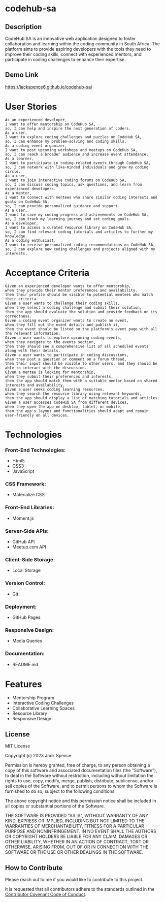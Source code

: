 # codehub-sa

## Description
CodeHub SA is an innovative web application designed to foster collaboration and learning within the coding community in South Africa. The platform aims to provide aspiring developers with the tools they need to improve their coding skills, connect with experienced mentors, and participate in coding challenges to enhance their expertise.

## Demo Link
https://jackspence6.github.io/codehub-sa/

# User Stories
``````
As an experienced developer,
I want to offer mentorship on CodeHub SA,
so, I can help and inspire the next generation of coders.
As a user,
I want to explore coding challenges and puzzles on CodeHub SA, 
so, I can enhance my problem-solving and coding skills.
As a coding event organizer,
I want to post upcoming workshops and meetups on CodeHub SA, 
so, I can reach a broader audience and increase event attendance.
As a learner,
I want to participate in coding-related events through CodeHub SA, 
so, I can network with like-minded individuals and grow my coding circle.
As a user,
I want to join interactive coding forums on CodeHub SA,
so, I can discuss coding topics, ask questions, and learn from experienced developers.
As a mentor,
I want to connect with mentees who share similar coding interests and goals on CodeHub SA,
so, I can provide personalized guidance and support.
As a user,
I want to save my coding progress and achievements on CodeHub SA,
so, I can track my learning journey and set coding goals.
As a developer,
I want to access a curated resource library on CodeHub SA, 
so, I can find relevant coding tutorials and articles to further my knowledge.
As a coding enthusiast,
I want to receive personalized coding recommendations on CodeHub SA,
so, I can explore new coding challenges and projects aligned with my interests.
``````

# Acceptance Criteria
``````
Given an experienced developer wants to offer mentorship,
when they provide their mentor preferences and availability,
then their profile should be visible to potential mentees who match their criteria.
Given a user wants to challenge their coding skills,
when they select a coding challenge and submit their solution, 
then the app should evaluate the solution and provide feedback on its correctness.
Given a coding event organizer wants to create an event,
when they fill out the event details and publish it,
then the event should be listed on the platform's event page with all the relevant information.
Given a user wants to explore upcoming coding events,
when they navigate to the events section,
then they should see a comprehensive list of all scheduled events along with their details.
Given a user wants to participate in coding discussions,
when they post a question or comment on a forum thread,
then their input should be visible to other users, and they should be able to interact with the discussion.
Given a mentee is looking for mentorship,
when they submit their preferences and interests,
then the app should match them with a suitable mentor based on shared interests and availability.
Given a user seeks coding learning resources,
when they search the resource library using relevant keywords, 
then the app should display a list of matching tutorials and articles.
Given a user accesses CodeHub SA from different devices, 
when they open the app on desktop, tablet, or mobile,
then the app's layout and functionalities should adapt and remain user-friendly on all devices.
``````
# Technologies
### Front-End Technologies:
- Html5
- CSS3
- JavaScript
### CSS Framework:
- Materialize CSS
### Front-End Libraries:
- Moment.js
### Server-Side APIs:
- GitHub API
- Meetup.com API
### Client-Side Storage:
- Local Storage
### Version Control:
- Git
### Deployment:
- GitHub Pages
### Responsive Design:
- Media Queries
### Documentation:
- README.md

# Features
- Mentorship Program 
- Interactive Coding Challenges
- Collaborative Learning Spaces
- Resource Library
- Responsive Design

## License

MIT License

Copyright (c) 2023 Jack Spence

Permission is hereby granted, free of charge, to any person obtaining a copy
of this software and associated documentation files (the "Software"), to deal
in the Software without restriction, including without limitation the rights
to use, copy, modify, merge, publish, distribute, sublicense, and/or sell
copies of the Software, and to permit persons to whom the Software is
furnished to do so, subject to the following conditions:

The above copyright notice and this permission notice shall be included in all
copies or substantial portions of the Software.

THE SOFTWARE IS PROVIDED "AS IS", WITHOUT WARRANTY OF ANY KIND, EXPRESS OR
IMPLIED, INCLUDING BUT NOT LIMITED TO THE WARRANTIES OF MERCHANTABILITY,
FITNESS FOR A PARTICULAR PURPOSE AND NONINFRINGEMENT. IN NO EVENT SHALL THE
AUTHORS OR COPYRIGHT HOLDERS BE LIABLE FOR ANY CLAIM, DAMAGES OR OTHER
LIABILITY, WHETHER IN AN ACTION OF CONTRACT, TORT OR OTHERWISE, ARISING FROM,
OUT OF OR IN CONNECTION WITH THE SOFTWARE OR THE USE OR OTHER DEALINGS IN THE
SOFTWARE.


## How to Contribute

Please reach out to me if you would like to contribute to this project.

It is requested that all contributors adhere to the standards outlined in the [Contributor Covenant Code of Conduct](https://www.contributor-covenant.org/version/2/1/code_of_conduct/).